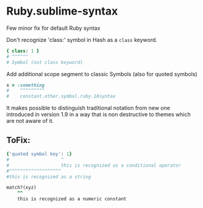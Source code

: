 Ruby.sublime-syntax
===================

Few minor fix for default Ruby syntax

Don't recognize 'class:' symbol in Hash as a `class` keyword.

```ruby
{ class: 1 }
# ^^^^^^
# Symbol (not class keyword)
```

Add additional scope segment to classic Symbols (also for quoted symbols)

```ruby
x = :something
#    ^^^^^^^^^
#    constant.other.symbol.ruby.18syntax
```

It makes possible to distinguish traditional notation from new one introduced in
version 1.9 in a way that is non destructive to themes which are not aware of it.

ToFix:
------

```ruby
{'quoted symbol key': 1}
#                   ^
#                   this is recognized as a conditional operator
#^^^^^^^^^^^^^^^^^^^
#this is recognized as a string
```

```ruby
match?(xyz)
    ^^
    this is recognized as a numeric constant
```
